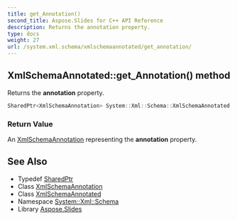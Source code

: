 ```yaml
---
title: get_Annotation()
second_title: Aspose.Slides for C++ API Reference
description: Returns the annotation property.
type: docs
weight: 27
url: /system.xml.schema/xmlschemaannotated/get_annotation/
---
```

## XmlSchemaAnnotated::get_Annotation() method


Returns the **annotation** property.

```cpp
SharedPtr<XmlSchemaAnnotation> System::Xml::Schema::XmlSchemaAnnotated::get_Annotation()
```


### Return Value

An [XmlSchemaAnnotation](../../xmlschemaannotation/) representing the **annotation** property.

## See Also

* Typedef [SharedPtr](../../../system/sharedptr/)
* Class [XmlSchemaAnnotation](../../xmlschemaannotation/)
* Class [XmlSchemaAnnotated](../)
* Namespace [System::Xml::Schema](../../)
* Library [Aspose.Slides](../../../)